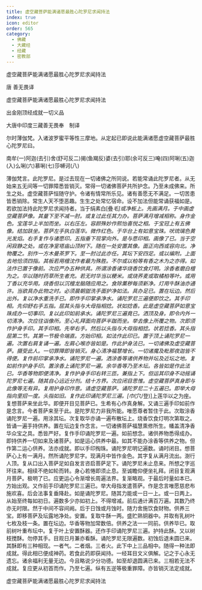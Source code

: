```yaml
---
title: 虚空藏菩萨能满诸愿最胜心陀罗尼求闻持法
index: true
icon: editor
order: 565
category:
  - 佛藏
  - 大藏经
  - 经藏
  - 密教部
---
```


  虚空藏菩萨能满诸愿最胜心陀罗尼求闻持法  

唐 善无畏译  

虚空藏菩萨能满诸愿最胜心陀罗尼求闻持法  

出金刚顶经成就一切义品  

大唐中印度三藏善无畏奉　制译  

尔时薄伽梵。入诸波罗蜜平等性三摩地。从定起已即说此能满诸愿虚空藏菩萨最胜心陀罗尼曰。  

南牟(一)阿迦(去引)舍(舒可反二)揭(鱼羯反)婆(去引)耶(余可反三)唵(四)阿唎(五)迦(入)么唎(六)慕唎(七)莎嚩诃(八)  

薄伽梵言。此陀罗尼。是过去现在一切诸佛之所同说。若能常诵此陀罗尼者。从无始来五无间等一切罪障悉皆销灭。常得一切诸佛菩萨共所护念。乃至未成佛来。所生之处。虚空藏菩萨恒随守护。令诸有情常所乐见。诸有善愿无不满足。一切苦患皆悉销除。常生人天不堕恶趣。生生之处常忆宿命。设不加法但能常诵获福如是。若欲加法持此陀罗尼求闻持者。当于绢素白[疊*毛]或净板上。先画满月。于中画虚空藏菩萨像。其量下至不减一肘。或复过此任其力办。菩萨满月增减相称。身作金色。宝莲华上半加而坐。以右压左。容颜殊妙作熙怡喜悦之相。于宝冠上有五佛像。结加趺坐。菩萨左手执白莲华。微作红色。于华台上有如意宝珠。吠琉璃色黄光发焰。右手复作与诸愿印。五指垂下现掌向外。是与愿印相。画像了已。当于空闲寂静之处。或在净室塔庙山顶树下。随在一处安置其像。面正向西或容向北。净物覆之。别作一方木曼茶罗下。至一肘过此亦任。其坛下安四足。或以编附。上面去地恰须四指。其板若用檀沈作者最为殊胜。不尔或以柏等有香之木为之亦得。如法作已置于像前。次应严办五种供具。所谓涂香诸华烧香饮食灯明。涂香者磨白檀为之。华以随时药草所生者充。若无时华当以粳米。或烧荞麦或取橘柏等叶。或用丁香以充华用。烧香但以沉檀龙脑随应用之。食除薰秽每须新净。灯用牛酥油亦通许。当欲具办此物之时。必须晨朝盥洗手面护净如法。具办足已。置在坛边。然后出外。复以净水重洗手已。即作手印掌承净水。诵陀罗尼三遍便即饮之。其手印相。先仰舒右手五指。屈其头指与大母指相捻。状如捻香。此是虚空藏菩萨如意宝珠成办一切事印。复以此印如前承水。诵陀罗尼三遍竟已。洒顶及身。即令内外一切清净。次应往诣像所。至心礼拜面向菩萨半跏而坐。举去像上所覆之物。次即须作护身手印。其手印相。先举右手。然后以头指与大母指相捻。状若捻香。其头指屈第二节。其第一节极令端直。方始印相。如法作此印已。置于顶上诵陀罗尼一遍。次置右肩复诵一遍。左肩心喉亦皆如是。作此护身法已。一切诸佛及虚空藏菩萨。摄受此人。一切罪障即皆销灭。身心清净福慧增长。一切诸魔及毗那夜迦皆不得便。复作前印掌承净水。诵陀罗尼一遍。洒涂香等诸供养物并坛及近坛之地。复如前作护身手印。置涂香上诵陀罗尼一遍。余华香等乃至木坛。各皆如是作此法已。华香等物即便清净。复作护身手印右转三匝。兼指上下。但运其印身不动摇诵陀罗尼七遍。随其自心远近分剂。结十方界。次应闭目思惟。虚空藏菩萨真身即与此像等无有异。复用护身印作意。请虚空藏菩萨。诵陀罗尼二十五遍已。即举大母指向里招一度。头指如旧。复作此印诵陀罗尼三遍。[巾*(穴/登)]上莲华以之为座。复想菩萨来坐此华。即便开目见菩萨已。生希有心作真身解。又诵三遍手印如前作是念言。今者菩萨来至于此。是陀罗尼力非我所能。唯愿尊者暂住于此。次取涂香诵陀罗尼一遍。用涂其坛。次复取华亦诵一遍布散坛上。烧香饮食灯明次第取之。皆诵一遍手持供养。置在坛边复作念言。一切诸佛菩萨福慧熏修所生。幡盖清净香华众宝之具。悉皆严好。复作手印诵陀罗尼一遍。如前想念。诸供养物悉得成办。即持供养一切如来及诸菩萨。如是运心供养中最。如其不能办涂香等供养之物。但作第二运心供养。法亦成就。即以手印掏珠。诵陀罗尼明记遍数。诵时闭目。想菩萨心上有一满月。然所诵陀罗尼字。现满月中皆作金色。其字复从满月流出。澍行人顶。复从口出入菩萨足如自发言咨启菩萨足下。诵陀罗尼未止息来。所想之字巡环往来。相续不绝如轮而转。身心若惓即须止息。至诚瞻仰便坐礼拜。闭目复观满月菩萨。极明了已。应更运心令渐增长周遍法界。复渐略观。于最后时量如本已。方始出观。又作前手印诵陀罗尼三遍已。举大母指发遣菩萨。作是念言唯愿慈悲布施欢喜。后会法事复垂降赴。如是诵陀罗尼。随其力能或一日一上。或一日两上。从始至终每如初日。遍数多少亦如初上。不得增减。前后通计满百万遍。其数乃终亦无时限。然于中间不容间阙。后于日蚀或月蚀时。随力舍施饮食财物。供养三宝。即移菩萨及坛露地净处。安置。复取牛酥一两。盛贮熟铜器中。并取有乳树叶七枚及枝一条。置在坛边。华香等物加常数倍。供养之法一一同前。供养毕已。取前树叶重布坛中。复于叶上安置酥器。还作手印诵陀罗尼三遍。护持此酥。又以树枝搅酥。勿停其手。目观日月兼亦看酥。诵陀罗尼无限遍数。初蚀后退未圆已来。其酥即有三种相现。一者气。二者烟。三者火。此下中上三品相中。随得一种法即成就。得此相已便成神药。若食此药即获闻持。一经耳目文义俱解。记之于心永无遗忘。诸余福利无量无边。今且略说少分功德。如至却退圆满已来。三相若无法不成就。复应更从初首而作。乃至七遍。纵有五逆等极重罪障。亦皆销灭法定成就。  

虚空藏菩萨能满诸愿最胜心陀罗尼求闻持法  
